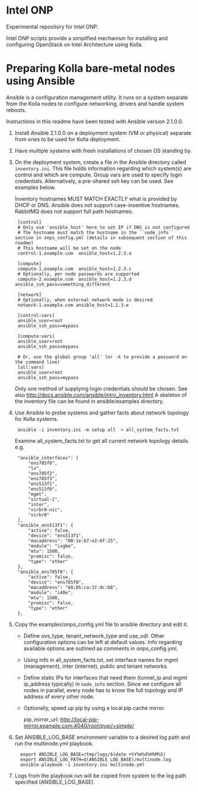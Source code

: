 
Intel ONP
============================================

Experimental repository for Intel ONP.

Intel ONP scripts provide a simplified mechanism for installing and configuring OpenStack on Intel Architecture using Kolla.

Preparing Kolla bare-metal nodes using Ansible
============================================

Ansible is a configuration management utility.  It runs on a system separate from the Kolla nodes to configure networking, drivers and handle system reboots.

Instructions in this readme have been tested with Ansible version 2.1.0.0.

1. Install Ansible 2.1.0.0 on a deployment system (VM or physical) separate from ones to be used for Kolla deployment.

2. Have multiple systems with fresh installations of chosen OS standing by.

3. On the deployment system, create a file in the Ansible directory called ``inventory.ini``.  This file holds information regarding which system(s) are control and which are compute.
   Group vars are used to specify login credentials.  Alternatively, a pre-shared ssh key can be used.  See examples below.

    Inventory hostnames MUST MATCH EXACTLY what is provided by DHCP or DNS.  Ansible does not support case-insentive hostnames.  RabbitMQ does not support full path hostnames.

        [control]
        # Only use 'ansible_host' here to set IP if DNS is not configured
        # The hostname must match the hostname in the ``node_info`` section in onps_config.yml (details in subsequent section of this readme)
        # This hostname will be set on the node
        control-1.example.com  ansible_host=1.2.3.a

        [compute]
        compute-1.example.com  ansible_host=1.2.3.c
        # Optionally, per node passwords are supported
        compute-2.example.com  ansible_host=1.2.3.d ansible_ssh_pass=something_different

        [network]
        # Optionally, when external network mode is desired
        network-1.example.com ansible_host=1.2.3.e

        [control:vars]
        ansible_user=root
        ansible_ssh_pass=mypass

        [compute:vars]
        ansible_user=root
        ansible_ssh_pass=mypass

        # Or, use the global group 'all' (or -k to provide a password on the command line)
        [all:vars]
        ansible_user=root
        ansible_ssh_pass=mypass

    Only one method of supplying login credentials should be chosen.
    See also http://docs.ansible.com/ansible/intro_inventory.html
    A skeleton of the inventory file can be found in ansible/examples directory.

4. Use Ansible to probe systems and gather facts about network topology for Kolla systems.

        ansible -i inventory.ini -m setup all  > all_system_facts.txt

    Examine all_system_facts.txt to get all current network topology details.
    e.g.


        "ansible_interfaces": [
            "ens785f0",
            "lo",
            "ens785f2",
            "ens785f3",
            "ens513f1",
            "ens513f0",
            "mgmt",
            "virtual-1",
            "inter",
            "virbr0-nic",
            "virbr0"
        ],
        "ansible_ens513f1": {
            "active": false,
            "device": "ens513f1",
            "macaddress": "00:1e:67:e2:6f:25",
            "module": "ixgbe",
            "mtu": 1500,
            "promisc": false,
            "type": "ether"
        },
        "ansible_ens785f0": {
            "active": false,
            "device": "ens785f0",
            "macaddress": "68:05:ca:37:dc:68",
            "module": "i40e",
            "mtu": 1500,
            "promisc": false,
            "type": "ether"
        },

5. Copy the examples/onps_config.yml file to ansible directory and edit it.
    - Define ovs_type, tenant_network_type and use_odl.  Other configuration options can be left at default values.
      Info regarding available options are outlined as comments in onps_config.yml.
    - Using info in all_system_facts.txt, set interface names for mgmt (management), inter (internet), public and tenant networks.
    - Define static IPs for interfaces that need them (tunnel_ip and mgmt ip_address typically) in ``node_info`` section.
      Since we configure all nodes in parallel, every node has to know the full topology and IP address of every other node.
    - Optionally, speed up pip by using a local pip cache mirror.

        pip_mirror_url: http://local-pip-mirror.example.com:4040/root/pypi/+simple/


6. Set ANSIBLE_LOG_BASE environment variable to a desired log path and run the multinode.yml playbook.

         export ANSIBLE_LOG_BASE=/tmp/logs/$(date +%Y%m%d%H%M%S)
         export ANSIBLE_LOG_PATH=$(ANSIBLE_LOG_BASE)/multinode.log
         ansible-playbook -i inventory.ini multinode.yml


7. Logs from the playbook run will be copied from system to the log path specified (ANSIBLE_LOG_BASE).




